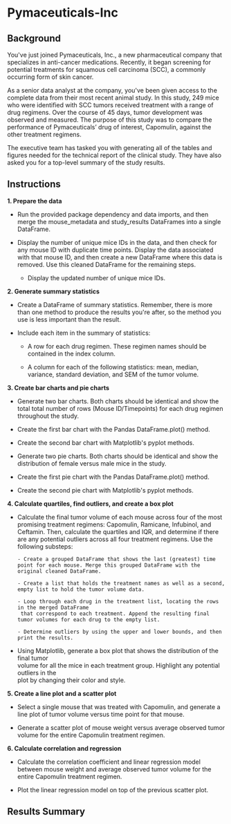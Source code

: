 # Pymaceuticals-Inc

## Background

You've just joined Pymaceuticals, Inc., a new pharmaceutical company that specializes in anti-cancer medications. Recently, it began screening for potential treatments for squamous cell carcinoma (SCC), a commonly occurring form of skin cancer.

As a senior data analyst at the company, you've been given access to the complete data from their most recent animal study. In this study, 249 mice who were identified with SCC tumors received treatment with a range of drug regimens. Over the course of 45 days, tumor development was observed and measured. The purpose of this study was to compare the performance of Pymaceuticals’ drug of interest, Capomulin, against the other treatment regimens.

The executive team has tasked you with generating all of the tables and figures needed for the technical report of the clinical study. They have also asked you for a top-level summary of the study results.

## Instructions

__1. Prepare the data__

  - Run the provided package dependency and data imports, and then merge the mouse_metadata 
      and study_results DataFrames into a single DataFrame.
    
  - Display the number of unique mice IDs in the data, and then check for any mouse ID with 
      duplicate time points. Display the data associated with that mouse ID, and then create a 
      new DataFrame where this data is removed. Use this cleaned DataFrame for the remaining 
      steps.
      
    - Display the updated number of unique mice IDs.

__2. Generate summary statistics__

  - Create a DataFrame of summary statistics. Remember, there is more than one method to 
      produce the results you're after, so the method you use is less important than the result.

  - Include each item in the summary of statistics:

    - A row for each drug regimen. These regimen names should be contained in the index column.

    - A column for each of the following statistics: mean, median, variance, standard
         deviation, and SEM of the tumor volume.

__3. Create bar charts and pie charts__

  - Generate two bar charts. Both charts should be identical and show the total total number of rows (Mouse ID/Timepoints) for each drug regimen throughout the study.

  - Create the first bar chart with the Pandas DataFrame.plot() method.

  - Create the second bar chart with Matplotlib's pyplot methods.

  - Generate two pie charts. Both charts should be identical and show the distribution of female versus male mice in the study.

  - Create the first pie chart with the Pandas DataFrame.plot() method.

  - Create the second pie chart with Matplotlib's pyplot methods.

__4. Calculate quartiles, find outliers, and create a box plot__

  - Calculate the final tumor volume of each mouse across four of the most promising treatment   regimens: Capomulin, Ramicane, Infubinol, and Ceftamin. Then, calculate the quartiles and    IQR, and              determine if there are any potential outliers across all four treatment regimens.   Use the following substeps:

        - Create a grouped DataFrame that shows the last (greatest) time point for each mouse. Merge this grouped DataFrame with the original cleaned DataFrame.

        - Create a list that holds the treatment names as well as a second, empty list to hold the tumor volume data.

        - Loop through each drug in the treatment list, locating the rows in the merged DataFrame 
         that correspond to each treatment. Append the resulting final tumor volumes for each drug to the empty list.

        - Determine outliers by using the upper and lower bounds, and then print the results.

  -  Using Matplotlib, generate a box plot that shows the distribution of the final tumor   
      volume for all the mice in each treatment group. Highlight any potential outliers in the   
      plot by changing their color and style.

__5. Create a line plot and a scatter plot__

  - Select a single mouse that was treated with Capomulin, and generate a line plot of tumor volume versus time point for that mouse.

  - Generate a scatter plot of mouse weight versus average observed tumor volume for the entire Capomulin treatment regimen.

__6. Calculate correlation and regression__

  - Calculate the correlation coefficient and linear regression model between mouse weight and 
    average observed tumor volume for the entire Capomulin treatment regimen.

  - Plot the linear regression model on top of the previous scatter plot.

## Results Summary
